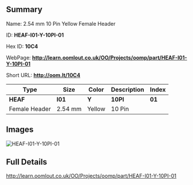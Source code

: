 

## Summary
 
Name: 2.54 mm 10 Pin Yellow Female Header

ID: __HEAF-I01-Y-10PI-01__

Hex ID: __10C4__

WebPage: __http://learn.oomlout.co.uk/OO/Projects/oomp/part/HEAF-I01-Y-10PI-01__

Short URL: __http://oom.lt/10C4__


| Type   | Size   | Color   | Description   | Index   |    
| ----- | ------   | ------   | -----   | ----   |    
| __HEAF__   					| __I01__   					| __Y__    						| __10PI__    					| __01__ |    
| Female Header		| 2.54 mm	| Yellow		| 10 Pin	| 	|

## Images
![HEAF-I01-Y-10PI-01](http://oomlout.com/oomp-gen/parts/HEAF-I01-Y-10PI-01/HEAF-I01-Y-10PI-01_420.jpg)

## Full Details

 http://learn.oomlout.co.uk/OO/Projects/oomp/part/HEAF-I01-Y-10PI-01

